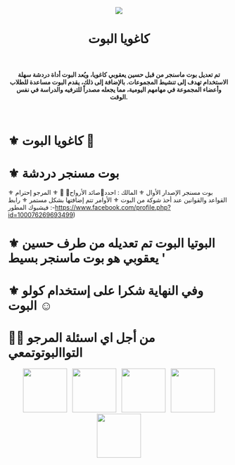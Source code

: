<p align="center">
<img src="https://i.ibb.co/74m2BvB/Picsart-24-08-20-12-21-07-698.jpg"/>
</p>
<h1 align="center">كاغويا البوت</h1>

<br><h4 align="center">تم تعديل بوت ماسنجر من قبل حسين يعقوبي كاغويا، ويُعد البوت أداة دردشة سهلة الاستخدام تهدف إلى تنشيط المجموعات. بالإضافة إلى ذلك، يقدم البوت مساعدة للطلاب وأعضاء المجموعة في مهامهم اليومية، مما يجعله مصدراً للترفيه والدراسة في نفس الوقت.</h4><br/>
#  ⚜️ كاغويا البوت 💟  </h1>

# ⚜️ بوت مسنجر دردشة
⚜️ بوت مسنجر الإصدار الأوال
⚜️ المالك : احدد🔵صائد الأرواح🔵 🍒
⚜️ المرجو إحترام القواعد والقوانين عند أحذ شوكة من البوت
⚜️ الأوامر تتم إضافتها بشكل مستمر
⚜️ رابط فيشبوك المطور :-https://www.facebook.com/profile.php?id=100076269693499)

# ⚜️ البوتيا البوت تم تعديله من طرف حسين يعقوبي هو بوت ماسنجر بسيط '

# ⚜️ وفي النهاية شكرا على إستخدام كولو البوت ☺️

# 🤝🏻 من أجل اي اسىئلة المرجو التواالبوتوتمعي
<p align="center"> 
&nbsp; <a href="https://www.instagram.com/hussein_yacoubu/" target="_blank" rel="noopener noreferrer"><img src="https://img.icons8.com/plasticine/100/000000/instagram-new.png" width="100" /></a> 
&nbsp; <a href="https://www.tiktok.com/@darkomida2324?lang=en" target="_blank" rel="noopener noreferrer"><img src="https://i.imgur.com/jcWPUix.png" width="100" /></a>    
&nbsp; <a href="https://github.com/dashboard" target="_blank" rel="noopener noreferrer"><img src="https://img.icons8.com/plasticine/100/000000/github.png" width="100" /></a>
&nbsp; <a href="https://m.facebook.com/profile.php/?id=100076269693499" target="_blank" rel="noopener noreferrer"><img src="https://img.icons8.com/plasticine/100/000000/facebook.png"  width="100" /></a>
&nbsp; <a href="houssin.sb4@gmail.com" target="_blank" rel="noopener noreferrer"><img src="https://img.icons8.com/plasticine/100/000000/gmail.png"  width="100" /></a>
</p>
